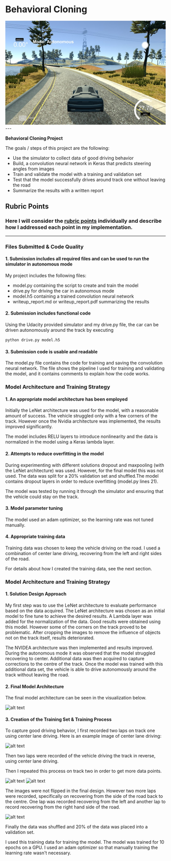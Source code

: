 # **Behavioral Cloning** 

<img src="https://github.com/BVG85/Project-3-Behavioral-Cloning/blob/master/header.jpg">
---

**Behavioral Cloning Project**

The goals / steps of this project are the following:
* Use the simulator to collect data of good driving behavior
* Build, a convolution neural network in Keras that predicts steering angles from images
* Train and validate the model with a training and validation set
* Test that the model successfully drives around track one without leaving the road
* Summarize the results with a written report


[//]: # (Image References)

[image1]: ./centre_example.png "Model Visualization"
[image2]: ./examples/placeholder.png "Grayscaling"
[image3]: ./examples/placeholder_small.png "Recovery Image"
[image4]: ./examples/placeholder_small.png "Recovery Image"
[image5]: ./examples/placeholder_small.png "Recovery Image"
[image6]: ./examples/placeholder_small.png "Normal Image"
[image7]: ./examples/placeholder_small.png "Flipped Image"

## Rubric Points
### Here I will consider the [rubric points](https://review.udacity.com/#!/rubrics/432/view) individually and describe how I addressed each point in my implementation.  

---
### Files Submitted & Code Quality

#### 1. Submission includes all required files and can be used to run the simulator in autonomous mode

My project includes the following files:
* model.py containing the script to create and train the model
* drive.py for driving the car in autonomous mode
* model.h5 containing a trained convolution neural network 
* writeup_report.md or writeup_report.pdf summarizing the results

#### 2. Submission includes functional code
Using the Udacity provided simulator and my drive.py file, the car can be driven autonomously around the track by executing 
```sh
python drive.py model.h5
```

#### 3. Submission code is usable and readable

The model.py file contains the code for training and saving the convolution neural network. The file shows the pipeline I used for training and validating the model, and it contains comments to explain how the code works.

### Model Architecture and Training Strategy

#### 1. An appropriate model architecture has been employed

Initially the LeNet architecture was used for the model, with a reasonable amount of success. The vehicle struggled only with a few corners of the track. However once the Nvidia architecture was implemented, the results improved significantly. 

The model includes RELU layers to introduce nonlinearity and the data is normalized in the model using a Keras lambda layer. 

#### 2. Attempts to reduce overfitting in the model

During experimenting with different solutions dropout and maxpooling (with the LeNet architecture) was used. However, for the final model this was not used. The data was split for a 20% validation set and shuffled.The model contains dropout layers in order to reduce overfitting (model.py lines 21). 

The model was tested by running it through the simulator and ensuring that the vehicle could stay on the track.

#### 3. Model parameter tuning

The model used an adam optimizer, so the learning rate was not tuned manually.

#### 4. Appropriate training data

Training data was chosen to keep the vehicle driving on the road. I used a combination of center lane driving, recovering from the left and right sides of the road.

For details about how I created the training data, see the next section. 

### Model Architecture and Training Strategy

#### 1. Solution Design Approach

My first step was to use the LeNet architecture to evaluate performance based on the data acquired. The LeNet architecture was chosen as an initial model to fine tune to achieve the desired results. A Lambda layer was added for the normalization of the data. Good results were obtained using this model. However some of the corners on the track proved to be problematic. After cropping the images to remove the influence of objects not on the track itself, results deteriorated.

The NVIDEA architecture was then implemented and results improved. During the autonomous mode it was observed that the model struggled recovering to center. Additional data was then acquired to capture corrections to the centre of the track. 
Once the model was trained with this additional data set, the vehicle is able to drive autonomously around the track without leaving the road.

#### 2. Final Model Architecture

The final model architecture can be seen in the visualization below.



![alt text][image1]

#### 3. Creation of the Training Set & Training Process

To capture good driving behavior, I first recorded two laps on track one using center lane driving. Here is an example image of center lane driving:

![alt text][image2]

Then two laps were recorded of the vehicle driving the track in reverse, using center lane driving.  

Then I repeated this process on track two in order to get more data points.

![alt text][image6]
![alt text][image7]

The images were not flipped in the final design. However two more laps were recorded, specifically on recovering from the side of the road back to the centre. One lap was recorded recovering from the left and another lap to record recovering from the right hand side of the road.

![alt text][image6]


Finally the data was shuffled and 20% of the data was placed into a validation set. 

I used this training data for training the model. The model was trained for 10 epochs on a GPU. I used an adam optimizer so that manually training the learning rate wasn't necessary.
